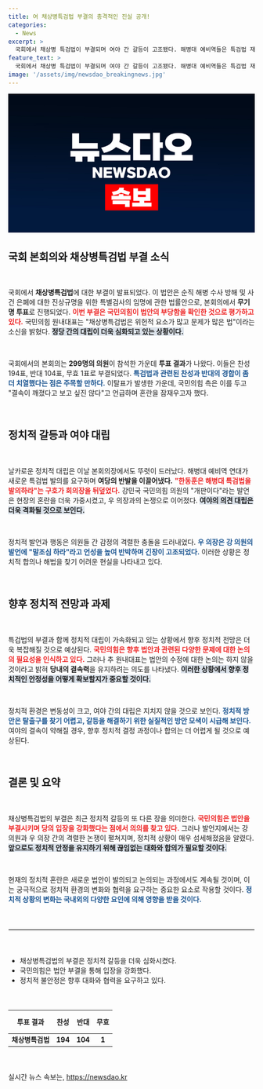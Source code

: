 ```yaml
---
title: 여 채상병특검법 부결의 충격적인 진실 공개!
categories:
  - News
excerpt: >
  국회에서 채상병 특검법이 부결되며 여야 간 갈등이 고조됐다. 해병대 예비역들은 특검법 재발의를 촉구했고, 강민국 의원과 우 의장 간 격렬한 설전이 벌어졌다. 긴장감 넘치는 현장을 확인하라!
feature_text: >
  국회에서 채상병 특검법이 부결되며 여야 간 갈등이 고조됐다. 해병대 예비역들은 특검법 재발의를 촉구했고, 강민국 의원과 우 의장 간 격렬한 설전이 벌어졌다. 긴장감 넘치는 현장을 확인하라!
image: '/assets/img/newsdao_breakingnews.jpg'
---
```


<p><img src="/assets/img/newsdao_breakingnews.jpg" alt="ranknews 속보" /></p>

<h2 data-ke-size="size26">국회 본회의와 채상병특검법 부결 소식</h2>

<p data-ke-size="size16">&nbsp;</p>

<p>국회에서 <strong>채상병특검법</strong>에 대한 부결이 발표되었다. 이 법안은 순직 해병 수사 방해 및 사건 은폐에 대한 진상규명을 위한 특별검사의 임명에 관한 법률안으로, 본회의에서 <strong>무기명 투표</strong>로 진행되었다. <b><span style="color: #ee2323;">이번 부결은 국민의힘이 법안의 부당함을 확인한 것으로 평가하고 있다.</span></b> 국민의힘 원내대표는 "채상병특검법은 위헌적 요소가 많고 문제가 많은 법"이라는 소신을 밝혔다. <b><span style="background-color: #21538527;">정당 간의 대립이 더욱 심화되고 있는 상황이다.</span></b> </p>

<p data-ke-size="size16">&nbsp;</p>

<p>국회에서의 본회의는 <strong>299명의 의원</strong>이 참석한 가운데 <strong>투표 결과</strong>가 나왔다. 이들은 찬성 194표, 반대 104표, 무효 1표로 부결되었다. <b><span style="color: #1a5490;">특검법과 관련된 찬성과 반대의 경합이 좀 더 치열했다는 점은 주목할 만하다.</span></b> 이탈표가 발생한 가운데, 국민의힘 측은 이를 두고 "결속이 깨졌다고 보고 싶진 않다"고 언급하며 혼란을 잠재우고자 했다.</p>

<p data-ke-size="size16">&nbsp;</p>

<h2 data-ke-size="size26">정치적 갈등과 여야 대립</h2>

<p data-ke-size="size16">&nbsp;</p>

<p>날카로운 정치적 대립은 이날 본회의장에서도 뚜렷이 드러났다. 해병대 예비역 연대가 새로운 특검법 발의를 요구하며 <strong>여당의 반발을 이끌어냈다.</strong> <b><span style="color: #ee2323;">"한동훈은 해병대 특검법을 발의하라"는 구호가 회의장을 뒤덮었다.</span></b> 강민국 국민의힘 의원의 "개판이다"라는 발언은 현장의 혼란을 더욱 가중시켰고, 우 의장과의 논쟁으로 이어졌다. <b><span style="background-color: #21538527;">여야의 의견 대립은 더욱 격화될 것으로 보인다.</span></b> </p>

<p data-ke-size="size16">&nbsp;</p>

<p>정치적 발언과 행동은 의원들 간 감정의 격렬한 충돌을 드러내었다. <b><span style="color: #1a5490;">우 의장은 강 의원의 발언에 "말조심 하라"라고 언성을 높여 반박하며 긴장이 고조되었다.</span></b> 이러한 상황은 정치적 합의나 해법을 찾기 어려운 현실을 나타내고 있다.</p>

<p data-ke-size="size16">&nbsp;</p>

<h2 data-ke-size="size26">향후 정치적 전망과 과제</h2>

<p data-ke-size="size16">&nbsp;</p>

<p>특검법의 부결과 함께 정치적 대립이 가속화되고 있는 상황에서 향후 정치적 전망은 더욱 복잡해질 것으로 예상된다. <b><span style="color: #ee2323;">국민의힘은 향후 법안과 관련된 다양한 문제에 대한 논의의 필요성을 인식하고 있다.</span></b> 그러나 추 원내대표는 법안의 수정에 대한 논의는 하지 않을 것이라고 밝혀 <strong>당내의 결속력</strong>을 유지하려는 의도를 나타냈다. <b><span style="background-color: #21538527;">이러한 상황에서 향후 정치적인 안정성을 어떻게 확보할지가 중요할 것이다.</span></b></p>

<p data-ke-size="size16">&nbsp;</p>

<p>정치적 환경은 변동성이 크고, 여야 간의 대립은 지치지 않을 것으로 보인다. <b><span style="color: #1a5490;">정치적 방안은 탈출구를 찾기 어렵고, 갈등을 해결하기 위한 실질적인 방안 모색이 시급해 보인다.</span></b> 여야의 결속이 약해질 경우, 향후 정치적 결정 과정이나 합의는 더 어렵게 될 것으로 예상된다.</p>

<p data-ke-size="size16">&nbsp;</p>

<h2 data-ke-size="size26">결론 및 요약</h2>

<p data-ke-size="size16">&nbsp;</p>

<p>채상병특검법의 부결은 최근 정치적 갈등의 또 다른 장을 의미한다. <b><span style="color: #ee2323;">국민의힘은 법안을 부결시키며 당의 입장을 강화했다는 점에서 의의를 찾고 있다.</span></b> 그러나 발언지에서는 강 의원과 우 의장 간의 격렬한 논쟁이 펼쳐지며, 정치적 상황이 매우 섬세해졌음을 알렸다. <b><span style="background-color: #21538527;">앞으로도 정치적 안정을 유지하기 위해 끊임없는 대화와 합의가 필요할 것이다.</span></b> </p>

<p data-ke-size="size16">&nbsp;</p>

<p>현재의 정치적 혼란은 새로운 법안이 발의되고 논의되는 과정에서도 계속될 것이며, 이는 궁극적으로 정치적 환경의 변화와 협력을 요구하는 중요한 요소로 작용할 것이다. <b><span style="color: #1a5490;">정치적 상황의 변화는 국내외의 다양한 요인에 의해 영향을 받을 것이다.</span></b> </p>

<p data-ke-size="size16">&nbsp;</p>

<hr style="border: 1px solid #ddd; margin: 20px 0;" />

<p data-ke-size="size16">&nbsp;</p>

<ul>
    <li>채상병특검법의 부결은 정치적 갈등을 더욱 심화시켰다.</li>
    <li>국민의힘은 법안 부결을 통해 입장을 강화했다.</li>
    <li>정치적 불안정은 향후 대화와 협력을 요구하고 있다.</li>
</ul>

<p data-ke-size="size16">&nbsp;</p>

<table style="width: 100%; border-collapse: collapse; margin: 20px 0;">
    <thead>
        <tr>
            <th style="text-align: center; height: 40px;"><b>투표 결과</b></th>
            <th style="text-align: center; height: 40px;"><b>찬성</b></th>
            <th style="text-align: center; height: 40px;"><b>반대</b></th>
            <th style="text-align: center; height: 40px;"><b>무효</b></th>
        </tr>
    </thead>
    <tbody>
        <tr>
            <td style="text-align: center; height: 17px;"><b>채상병특검법</b></td>
            <td style="text-align: center; height: 17px;"><b>194</b></td>
            <td style="text-align: center; height: 17px;"><b>104</b></td>
            <td style="text-align: center; height: 17px;"><b>1</b></td>
        </tr>
    </tbody>
</table>

<p data-ke-size="size16">&nbsp;</p>
실시간 뉴스 속보는, <a href="https://newsdao.kr" rel="dofollow">https://newsdao.kr</a>


